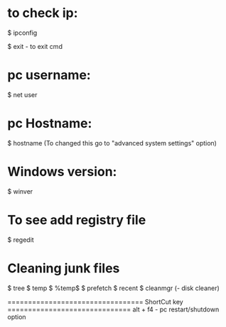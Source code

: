 # to check ip:
$ ipconfig

$ exit - to exit cmd

# pc username: 
$ net user

# pc Hostname: 
$ hostname (To changed this go to "advanced system settings" option)

# Windows version:
$ winver

# To see add registry file
$ regedit

# Cleaning junk files
$ tree
$ temp
$ %temp$
$ prefetch
$ recent
$ cleanmgr (- disk cleaner)


================================= ShortCut key ==============================
alt + f4 - pc restart/shutdown option
